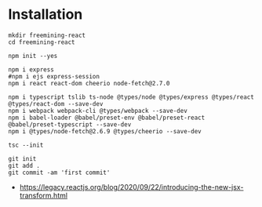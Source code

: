 
# Installation

```
mkdir freemining-react
cd freemining-react

npm init --yes

npm i express
#npm i ejs express-session
npm i react react-dom cheerio node-fetch@2.7.0

npm i typescript tslib ts-node @types/node @types/express @types/react @types/react-dom --save-dev
npm i webpack webpack-cli @types/webpack --save-dev
npm i babel-loader @babel/preset-env @babel/preset-react @babel/preset-typescript --save-dev
npm i @types/node-fetch@2.6.9 @types/cheerio --save-dev

tsc --init

git init
git add .
git commit -am 'first commit'

```


- https://legacy.reactjs.org/blog/2020/09/22/introducing-the-new-jsx-transform.html

